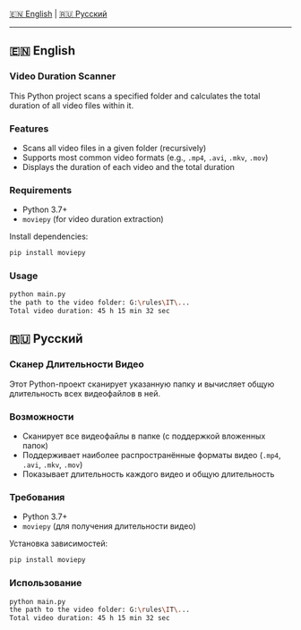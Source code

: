 [🇪🇳 English](#english) | [🇷🇺 Русский](#русский)

---

## 🇪🇳 English

### Video Duration Scanner

This Python project scans a specified folder and calculates the total duration of all video files within it.

### Features

- Scans all video files in a given folder (recursively)
- Supports most common video formats (e.g., `.mp4`, `.avi`, `.mkv`, `.mov`)
- Displays the duration of each video and the total duration

### Requirements

- Python 3.7+
- `moviepy` (for video duration extraction)

Install dependencies:

```bash
pip install moviepy
```

### Usage

```bash
python main.py
the path to the video folder: G:\rules\IT\...
Total video duration: 45 h 15 min 32 sec
```


## 🇷🇺 Русский

### Сканер Длительности Видео

Этот Python-проект сканирует указанную папку и вычисляет общую длительность всех видеофайлов в ней.

### Возможности

- Сканирует все видеофайлы в папке (с поддержкой вложенных папок)
- Поддерживает наиболее распространённые форматы видео (`.mp4`, `.avi`, `.mkv`, `.mov`)
- Показывает длительность каждого видео и общую длительность

### Требования

- Python 3.7+
- `moviepy` (для получения длительности видео)

Установка зависимостей:

```bash
pip install moviepy
```

### Использование

```bash
python main.py
the path to the video folder: G:\rules\IT\...
Total video duration: 45 h 15 min 32 sec
```

